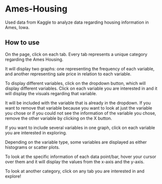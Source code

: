 # Ames-Housing

Used data from Kaggle to analyze data regarding housing information in Ames, Iowa.

## How to use

On the page, click on each tab. Every tab represents a unique category regarding the Ames Housing.

It will display two graphs: one representing the frequency of each variable, and another representing sale price in relation to each variable.

To display different variables, click on the dropdown button, which will display different variables. Click on each variable you are interested in and it will display the visuals regarding that variable.

It will be included with the variable that is already in the dropdown. If you want to remove that variable because you want to look at just the variable you chose or if you could not see the information of the variable you chose, remove the other variable by clicking on the X button.

If you want to include several variables in one graph, click on each variable you are interested in exploring.

Depending on the variable type, some variables are displayed as either histograms or scatter plots.

To look at the specific information of each data point/bar, hover your cursor over them and it will display the values from the x-axis and the y-axis.

To look at another category, click on any tab you are interested in and explore!


